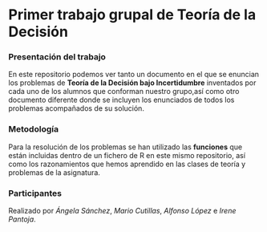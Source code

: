 # Primer trabajo grupal de Teoría de la Decisión

### Presentación del trabajo
En este repositorio podemos ver tanto un documento en el que se enuncian los problemas de **Teoría de la Decisión bajo Incertidumbre** inventados por cada uno de los alumnos que conforman nuestro grupo,así como otro documento diferente donde se incluyen los enunciados de todos los problemas acompañados de su solución.

### Metodología
Para la resolución de los problemas se han utilizado las **funciones** que están incluidas dentro de un fichero de R en este mismo repositorio, así como los razonamientos que hemos 
aprendido en las clases de teoría y problemas de la asignatura.

### Participantes
Realizado por *Ángela Sánchez*, *Mario Cutillas*, *Alfonso López* e *Irene Pantoja*.
